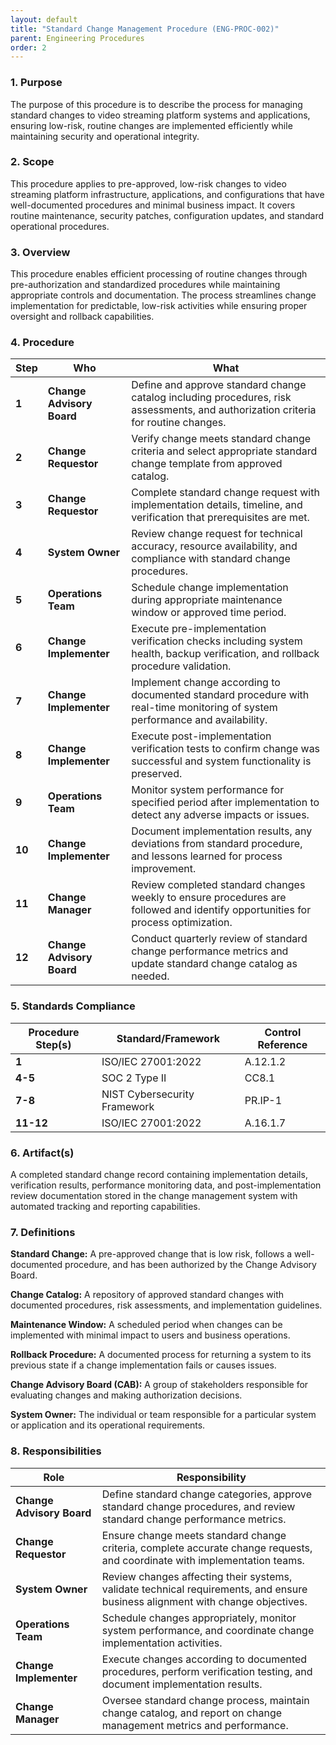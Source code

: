 ```yaml
---
layout: default
title: "Standard Change Management Procedure (ENG-PROC-002)"
parent: Engineering Procedures
order: 2
---
```


### 1. Purpose

The purpose of this procedure is to describe the process for managing standard changes to video streaming platform systems and applications, ensuring low-risk, routine changes are implemented efficiently while maintaining security and operational integrity.

### 2. Scope

This procedure applies to pre-approved, low-risk changes to video streaming platform infrastructure, applications, and configurations that have well-documented procedures and minimal business impact. It covers routine maintenance, security patches, configuration updates, and standard operational procedures.

### 3. Overview

This procedure enables efficient processing of routine changes through pre-authorization and standardized procedures while maintaining appropriate controls and documentation. The process streamlines change implementation for predictable, low-risk activities while ensuring proper oversight and rollback capabilities.

### 4. Procedure

| **Step** | **Who** | **What** |
| -------- | -------- | -------- |
| **1** | **Change Advisory Board** | Define and approve standard change catalog including procedures, risk assessments, and authorization criteria for routine changes. |
| **2** | **Change Requestor** | Verify change meets standard change criteria and select appropriate standard change template from approved catalog. |
| **3** | **Change Requestor** | Complete standard change request with implementation details, timeline, and verification that prerequisites are met. |
| **4** | **System Owner** | Review change request for technical accuracy, resource availability, and compliance with standard change procedures. |
| **5** | **Operations Team** | Schedule change implementation during appropriate maintenance window or approved time period. |
| **6** | **Change Implementer** | Execute pre-implementation verification checks including system health, backup verification, and rollback procedure validation. |
| **7** | **Change Implementer** | Implement change according to documented standard procedure with real-time monitoring of system performance and availability. |
| **8** | **Change Implementer** | Execute post-implementation verification tests to confirm change was successful and system functionality is preserved. |
| **9** | **Operations Team** | Monitor system performance for specified period after implementation to detect any adverse impacts or issues. |
| **10** | **Change Implementer** | Document implementation results, any deviations from standard procedure, and lessons learned for process improvement. |
| **11** | **Change Manager** | Review completed standard changes weekly to ensure procedures are followed and identify opportunities for process optimization. |
| **12** | **Change Advisory Board** | Conduct quarterly review of standard change performance metrics and update standard change catalog as needed. |

### 5. Standards Compliance

| **Procedure Step(s)** | **Standard/Framework** | **Control Reference** |
| --------------------- | ---------------------- | --------------------- |
| **1** | ISO/IEC 27001:2022 | A.12.1.2 |
| **4-5** | SOC 2 Type II | CC8.1 |
| **7-8** | NIST Cybersecurity Framework | PR.IP-1 |
| **11-12** | ISO/IEC 27001:2022 | A.16.1.7 |

### 6. Artifact(s)

A completed standard change record containing implementation details, verification results, performance monitoring data, and post-implementation review documentation stored in the change management system with automated tracking and reporting capabilities.

### 7. Definitions

**Standard Change:** A pre-approved change that is low risk, follows a well-documented procedure, and has been authorized by the Change Advisory Board.

**Change Catalog:** A repository of approved standard changes with documented procedures, risk assessments, and implementation guidelines.

**Maintenance Window:** A scheduled period when changes can be implemented with minimal impact to users and business operations.

**Rollback Procedure:** A documented process for returning a system to its previous state if a change implementation fails or causes issues.

**Change Advisory Board (CAB):** A group of stakeholders responsible for evaluating changes and making authorization decisions.

**System Owner:** The individual or team responsible for a particular system or application and its operational requirements.

### 8. Responsibilities

| **Role** | **Responsibility** |
| -------- | ------------------ |
| **Change Advisory Board** | Define standard change categories, approve standard change procedures, and review standard change performance metrics. |
| **Change Requestor** | Ensure change meets standard change criteria, complete accurate change requests, and coordinate with implementation teams. |
| **System Owner** | Review changes affecting their systems, validate technical requirements, and ensure business alignment with change objectives. |
| **Operations Team** | Schedule changes appropriately, monitor system performance, and coordinate change implementation activities. |
| **Change Implementer** | Execute changes according to documented procedures, perform verification testing, and document implementation results. |
| **Change Manager** | Oversee standard change process, maintain change catalog, and report on change management metrics and performance. |
